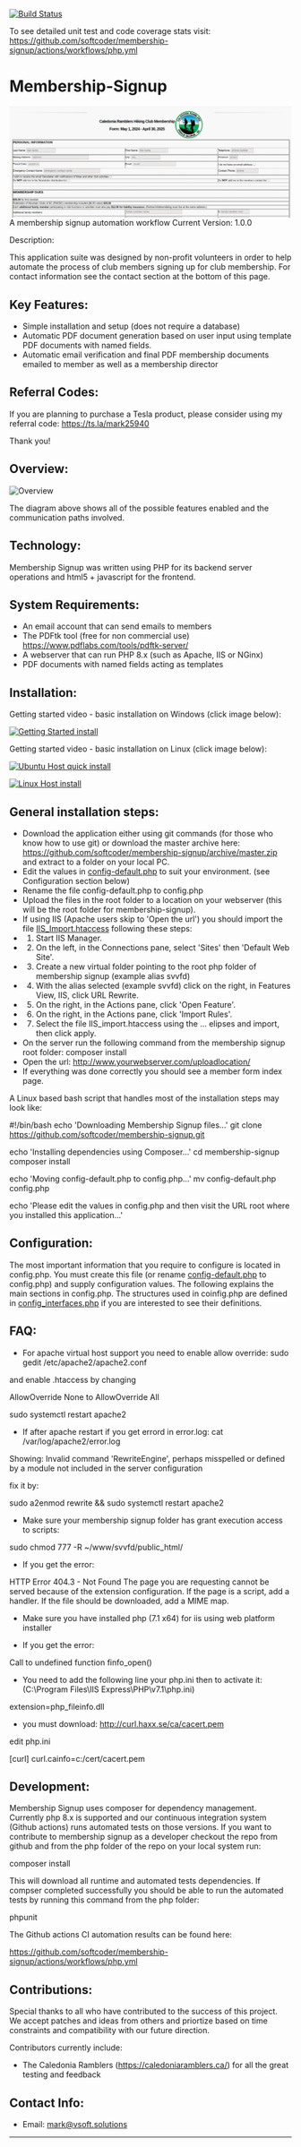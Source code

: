 [![Build Status](https://github.com/softcoder/membership-signup/actions/workflows/php.yml/badge.svg)](https://github.com/softcoder/membership-signup/actions/workflows/php.yml)

To see detailed unit test and code coverage stats visit: https://github.com/softcoder/membership-signup/actions/workflows/php.yml

Membership-Signup
=================

<img src="https://github.com/softcoder/membership-signup/raw/master/screenshots/iconXX.png" align="left" >

A membership signup automation workflow
Current Version: 1.0.0

Description:

This application suite was designed by non-profit volunteers in order to help automate the process of club members signing up for club membership. For contact information see the contact section at the bottom of this page.

Key Features:
-------------
- Simple installation and setup (does not require a database)
- Automatic PDF document generation based on user input using template PDF documents with named fields.
- Automatic email verification and final PDF membership documents emailed to member as well as a membership director

Referral Codes:
---------------
If you are planning to purchase a Tesla product, please consider using my referral code:
https://ts.la/mark25940

Thank you!

Overview:
-------------------------

![Overview](/screenshots/membership-signup-diagram.png?raw=true "Overview")

The diagram above shows all of the possible features enabled and the communication paths involved.

Technology:
-------------------------
Membership Signup was written using PHP for its backend server operations and html5 + javascript for the frontend.

System Requirements:
--------------------
- An email account that can send emails to members
- The PDFtk tool (free for non commercial use) https://www.pdflabs.com/tools/pdftk-server/
- A webserver that can run PHP 8.x (such as Apache, IIS or NGinx)
- PDF documents with named fields acting as templates


Installation:
-------------
Getting started video - basic installation on Windows (click image below):

[![Getting Started install](http://img.youtube.com/vi/ZyUfvYsW39Q/0.jpg)](https://youtu.be/ZyUfvYsW39Q)

Getting started video - basic installation on Linux (click image below):

[![Ubuntu Host quick install](http://img.youtube.com/vi/PkREVKmyQzA/0.jpg)](https://youtu.be/PkREVKmyQzA)

[![Linux Host install](http://img.youtube.com/vi/ZDhPJ7qIXDc/0.jpg)](https://youtu.be/ZDhPJ7qIXDc)

General installation steps:
---------------------------
- Download the application either using git commands (for those who know how to use git) or download the master archive here: https://github.com/softcoder/membership-signup/archive/master.zip and extract to a folder on your local PC.
- Edit the values in [config-default.php](config-default.php) to suit your environment. (see Configuration section below)
- Rename the file config-default.php to config.php
- Upload the files in the root folder to a location on your webserver (this will be the root folder for membership-signup).
- If using IIS (Apache users skip to 'Open the url') you should import the file [IIS_Import.htaccess](IIS_Import.htaccess) following these steps:
-  1. Start IIS Manager. 
-  2. On the left, in the Connections pane, select 'Sites' then 'Default Web Site'.
-  3. Create a new virtual folder pointing to the root php folder of membership signup (example alias svvfd)
-  4. With the alias selected (example svvfd) click on the right, in Features View, IIS, click URL Rewrite.
-  5. On the right, in the Actions pane, click 'Open Feature'.
-  6. On the right, in the Actions pane, click 'Import Rules'.
-  7. Select the file IIS_import.htaccess using the ... elipses and import, then click apply.
- On the server run the following command from the membership signup root folder: composer install
- Open the url: http://www.yourwebserver.com/uploadlocation/
- If everything was done correctly you should see a member form index page.

A Linux based bash script that handles most of the installation steps may look like:

#!/bin/bash
echo 'Downloading Membership Signup files...'
git clone https://github.com/softcoder/membership-signup.git

echo 'Installing dependencies using Composer...'
cd membership-signup
composer install

echo 'Moving config-default.php to config.php...'
mv config-default.php config.php

echo 'Please edit the values in config.php and then visit the URL root where you installed this application...'


Configuration:
--------------

The most important information that you require to configure is located in config.php. 
You must create this file (or rename [config-default.php](config-default.php) to config.php) and supply configuration values.
The following explains the main sections in config.php. The structures used in coinfig.php are
defined in [config_interfaces.php](config_interfaces.php) if you are interested to see their definitions.


FAQ:
----
- For apache virtual host support you need to enable allow override:
sudo gedit /etc/apache2/apache2.conf

and enable .htaccess by changing

AllowOverride None
to
AllowOverride All

sudo systemctl restart apache2

- If after apache restart if you get errord in error.log: 
cat /var/log/apache2/error.log

Showing:
Invalid command 'RewriteEngine', perhaps misspelled or defined by a module not included in the server configuration

fix it by:

sudo a2enmod rewrite && sudo systemctl restart apache2

- Make sure your membership signup folder has grant execution access to scripts:

sudo chmod 777 -R ~/www/svvfd/public_html/

- If you get the error:

HTTP Error 404.3 - Not Found
The page you are requesting cannot be served because of the extension configuration. If the page is a script, add a handler. If the file should be downloaded, add a MIME map.

- Make sure you have installed php (7.1 x64) for iis using web platform installer

- If you get the error:

Call to undefined function finfo_open()

- You need to add the following line your php.ini then to activate it: (C:\Program Files\IIS Express\PHP\v7.1\php.ini)

extension=php_fileinfo.dll

- you must download: http://curl.haxx.se/ca/cacert.pem

edit php.ini

[curl]
curl.cainfo=c:/cert/cacert.pem


Development:
--------------
Membership Signup uses composer for dependency management. Currently php 8.x is supported and our continuous integration system (Github actions) runs automated tests on those versions. If you want to contribute to membership signup as a developer checkout the repo from github and from the php folder of the repo on your local system run:

composer install

This will download all runtime and automated tests dependencies. If compser completed successfully you should be able to run the automated tests by running this command from the php folder:

phpunit

The Github actions CI automation results can be found here:

https://github.com/softcoder/membership-signup/actions/workflows/php.yml

Contributions:
--------------
Special thanks to all who have contributed to the success of this project. We accept patches and ideas from others and priortize based on time constraints and compatibility with our future direction.

Contributors currently include:
- The Caledonia Ramblers (https://caledoniaramblers.ca/) for all the great testing and feedback

Contact Info:
--------------
- Email: mark@vsoft.solutions

----

